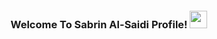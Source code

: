 <br/>
<br/>
<br/>
<br/>
<br/>
  <h3 align="center">
  Welcome To Sabrin Al-Saidi Profile!
  <img src="https://media.giphy.com/media/hvRJCLFzcasrR4ia7z/giphy.gif" width="28">
</h3>
